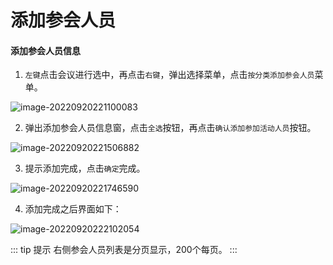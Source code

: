 # 添加参会人员

#### 添加参会人员信息

1. `左键`点击会议进行选中，再点击`右键`，弹出选择菜单，点击`按分类添加参会人员`菜单。

![image-20220920221100083](https://vuepressdocs.oss-cn-hangzhou.aliyuncs.com/docsimages/202209202211180.png)

2. 弹出添加参会人员信息窗，点击`全选`按钮，再点击`确认添加参加活动人员`按钮。

![image-20220920221506882](https://vuepressdocs.oss-cn-hangzhou.aliyuncs.com/docsimages/202209202215950.png)

3. 提示添加完成，点击`确定`完成。

![image-20220920221746590](https://vuepressdocs.oss-cn-hangzhou.aliyuncs.com/docsimages/202209202217650.png)

4. 添加完成之后界面如下：

![image-20220920222102054](https://vuepressdocs.oss-cn-hangzhou.aliyuncs.com/docsimages/202209202221163.png)

::: tip 提示
右侧参会人员列表是分页显示，200个每页。
:::